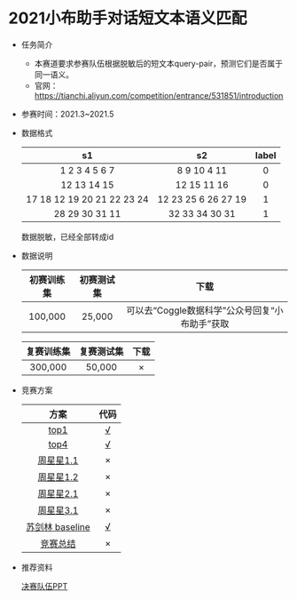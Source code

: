 # 2021小布助手对话短文本语义匹配

* 任务简介

  * 本赛道要求参赛队伍根据脱敏后的短文本query-pair，预测它们是否属于同一语义。
  * 官网：https://tianchi.aliyun.com/competition/entrance/531851/introduction

* 参赛时间：2021.3~2021.5

* 数据格式

  |             s1             |         s2          | label |
  | :------------------------: | :-----------------: | :---: |
  |       1 2 3 4 5 6 7        |     8 9 10 4 11     |   0   |
  |        12 13 14 15         |     12 15 11 16     |   0   |
  | 17 18 12 19 20 21 22 23 24 | 12 23 25 6 26 27 19 |   1   |
  |       28 29 30 31 11       |   32 33 34 30 31    |   1   |

  数据脱敏，已经全部转成id

* 数据说明

  | 初赛训练集 | 初赛测试集 |                      下载                      |
  | :--------: | :--------: | :--------------------------------------------: |
  |  100,000   |   25,000   | 可以去“Coggle数据科学”公众号回复“小布助手”获取 |

  | 复赛训练集 | 复赛测试集 | 下载 |
  | :--------: | :--------: | :--: |
  |  300,000   |   50,000   |  ×   |

* 竞赛方案

  |                             方案                             |                             代码                             |
  | :----------------------------------------------------------: | :----------------------------------------------------------: |
  | [top1](https://github.com/daniellibin/gaiic2021_track3_querySim/blob/master/%E5%86%B3%E8%B5%9B%E9%98%9F%E4%BC%8DPPT/%E8%B5%9B%E9%81%933-AI%E5%B0%8F%E8%8A%B1.pdf) |     [√](https://github.com/nilboy/gaic_track3_pair_sim)      |
  | [top4](https://github.com/daniellibin/gaiic2021_track3_querySim?spm=5176.21852664.0.0.3edb2448taibBf) | [√](https://github.com/daniellibin/gaiic2021_track3_querySim?spm=5176.21852664.0.0.3edb2448taibBf) |
  | [周星星1.1 ](https://github.com/chizhu/tianchi-gaic-track3-share) |                              ×                               |
  | [周星星1.2](https://github.com/nilboy/reports/blob/master/gaic_track_3.md) |                              ×                               |
  | [周星星2.1](https://github.com/luoda888/2021-GAIIC-phase3-idea) |                              ×                               |
  | [周星星3.1](https://github.com/liucongg/2021-GAIIC-Task3-Share/blob/c0402a165fb70bd835e7f90c2d2e0d664fd48de5/README.md) |                              ×                               |
  | [苏剑林 baseline](https://github.com/bojone/oppo-text-match) |        [√](https://github.com/bojone/oppo-text-match)        |
  | [竞赛总结](https://mp.weixin.qq.com/s/bElkT5u7gO2ndughYTOgkg) |                              ×                               |
  
* 推荐资料

  [决赛队伍PPT](https://github.com/daniellibin/gaiic2021_track3_querySim/tree/master/%E5%86%B3%E8%B5%9B%E9%98%9F%E4%BC%8DPPT) 